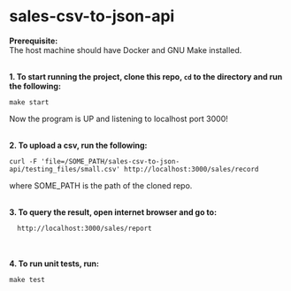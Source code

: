 # sales-csv-to-json-api
<b>Prerequisite:</b></br>
The host machine should have Docker and GNU Make installed.</br></br>

<b>1. To start running the project, clone this repo, `cd` to the directory and run the following:</b>

```
make start
```

Now the program is UP and listening to localhost port 3000!</br></br>


<b>2. To upload a csv, run the following:</b>
```
curl -F 'file=/SOME_PATH/sales-csv-to-json-api/testing_files/small.csv' http://localhost:3000/sales/record
```
where SOME_PATH is the path of the cloned repo.</br></br>
 
<b>3. To query the result, open internet browser and go to:</b>
```
  http://localhost:3000/sales/report
```
</br></br>
<b>4. To run unit tests, run:</b>
```
make test
```
